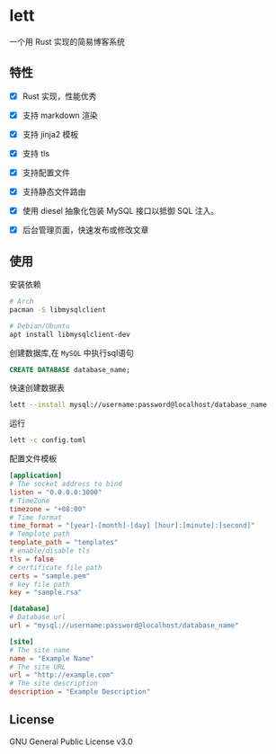 # lett

一个用 Rust 实现的简易博客系统

## 特性

* [X] Rust 实现，性能优秀
* [X] 支持 markdown 渲染
* [X] 支持 jinja2 模板
* [X] 支持 tls 
* [X] 支持配置文件
* [X] 支持静态文件路由
* [X] 使用 diesel 抽象化包装 MySQL 接口以抵御 SQL 注入。
* [X] 后台管理页面，快速发布或修改文章


## 使用

安装依赖   

```bash
# Arch
pacman -S libmysqlclient

# Debian/Ubuntu
apt install libmysqlclient-dev
```

创建数据库,在 `MySQL` 中执行sql语句
```SQL
CREATE DATABASE database_name;
```

快速创建数据表
```bash
lett --install mysql://username:password@localhost/database_name
```


运行
```bash
lett -c config.toml
```

配置文件模板
```toml
[application]
# The socket address to bind
listen = "0.0.0.0:3000"
# TimeZone
timezone = "+08:00"
# Time format
time_format = "[year]-[month]-[day] [hour]:[minute]:[second]"
# Template path
template_path = "templates"
# enable/disable tls
tls = false
# certificate file path
certs = "sample.pem"
# key file path
key = "sample.rsa"

[database]
# Database url
url = "mysql://username:password@localhost/database_name"

[site]
# The site name
name = "Example Name"
# The site URL
url = "http://example.com"
# The site description
description = "Example Description"
```

## License
GNU General Public License v3.0
